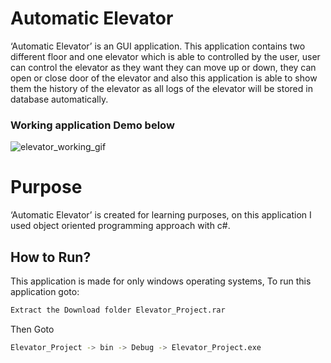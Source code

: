 # Automatic Elevator

‘Automatic Elevator’ is an GUI application. This application contains two different floor and one elevator
which is able to controlled by the user, user can control the elevator as they want they can move up or down, they can
open or close door of the elevator and also this application is able to show them the history of the elevator as all logs of the elevator will be stored in database automatically.

### Working application Demo below

![elevator_working_gif](https://user-images.githubusercontent.com/51494088/75501920-36bee480-59c9-11ea-9ae2-7ed7ccdc9073.gif)


# Purpose

‘Automatic Elevator’ is created for learning purposes, on this application I used object oriented programming approach with c#. 

## How to Run?

This application is made for only windows operating systems, To run this application goto:

```bash
Extract the Download folder Elevator_Project.rar
```
Then Goto
```bash
Elevator_Project -> bin -> Debug -> Elevator_Project.exe
```
